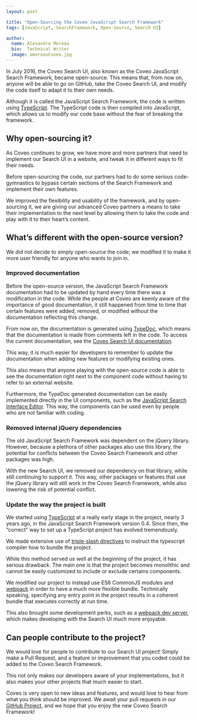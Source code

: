 ```yaml
---
layout: post

title: "Open-Sourcing the Coveo JavaScript Search Framework"
tags: [JavaScript, SearchFramework, Open-Source, Search UI]

author:
  name: Alexandre Moreau
  bio:  Technical Writer
  image: amoreauCoveo.jpg
---
```


In July 2016, the Coveo Search UI, also known as the Coveo JavaScript Search Framework, became open-source. This means that, from now on, anyone will be able to go on GitHub, take the Coveo Search UI, and modify the code itself to adapt it to their own needs.
<!-- more -->

Although it is called the JavaScript Search Framework, the code is written using [TypeScript](http://www.typescriptlang.org/). The TypeScript code is then compiled into JavaScript, which allows us to modify our code base without the fear of breaking the framework.

## Why open-sourcing it?

As Coveo continues to grow, we have more and more partners that need to implement our Search UI in a website, and tweak it in different ways to fit their needs.

Before open-sourcing the code, our partners had to do some serious code-gymnastics to bypass certain sections of the Search Framework and implement their own features.

We improved the flexibility and usability of the framework, and by open-sourcing it, we are giving our advanced Coveo partners a means to take their implementation to the next level by allowing them to take the code and play with it to their heart’s content.

## What’s different with the open-source version?

We did not decide to simply open-source the code; we modified it to make it more user friendly for anyone who wants to join in.

### Improved documentation

Before the open-source version, the JavaScript Search Framework documentation had to be updated by hand every time there was a modification in the code. While the people at Coveo are keenly aware of the importance of good documentation, it still happened from time to time that certain features were added, removed, or modified without the documentation reflecting this change.

From now on, the documentation is generated using [TypeDoc](https://github.com/TypeStrong/typedoc/), which means that the documentation is made from comments left in the code. To access the current documentation, see the [Coveo Search UI documentation](https://coveo.github.io/search-ui/).

This way, it is much easier for developers to remember to update the documentation when adding new features or modifying existing ones.

This also means that anyone playing with the open-source code is able to see the documentation right next to the component code without having to refer to an external website.

Furthermore, the TypeDoc generated documentation can be easily implemented directly in the UI components, such as the [JavaScript Search Interface Editor](http://www.coveo.com/go?dest=cloudhelp&lcid=9&context=230). This way, the components can be used even by people who are not familiar with coding.

### Removed internal jQuery dependencies

The old JavaScript Search Framework was dependent on the jQuery library. However, because a plethora of other packages also use this library, the potential for conflicts between the Coveo Search Framework and other packages was high.

With the new Search UI, we removed our dependency on that library, while still continuing to support it. This way, other packages or features that use the jQuery library will still work in the Coveo Search Framework, while also lowering the risk of potential conflict.

### Update the way the project is built

We started using [TypeScript](http://www.typescriptlang.org/) at a really early stage in the project, nearly 3 years ago, in the JavaScript Search Framework version 0.4. Since then, the “correct” way to set up a TypeScript project has evolved tremendously.

We made extensive use of [triple-slash directives](https://www.typescriptlang.org/docs/handbook/triple-slash-directives.html) to instruct the typescript compiler how to bundle the project.

While this method served us well at the beginning of the project, it has serious drawback. The main one is that the project becomes monolithic and cannot be easily customized to include or exclude certains components.

We modified our project to instead use ES6 CommonJS modules and [webpack](https://webpack.github.io/) in order to have a much more flexible bundle. Technically speaking, specifying any entry point in the project results in a coherent bundle that executes correctly at run time.

This also brought some development perks, such as a [webpack dev server](https://webpack.github.io/docs/webpack-dev-server.html), which makes developing with the Search UI much more enjoyable.

## Can people contribute to the project?

We would love for people to contribute to our Search UI project! Simply make a Pull Request, and a feature or improvement that you coded could be added to the Coveo Search Framework.

This not only makes our developers aware of your implementations, but it also makes your other projects that much easier to start.

Coveo is very open to new ideas and features, and would love to hear from what you think should be improved. We await your pull requests in our [GitHub Project](https://github.com/coveo/search-ui), and we hope that you enjoy the new Coveo Search Framework!

